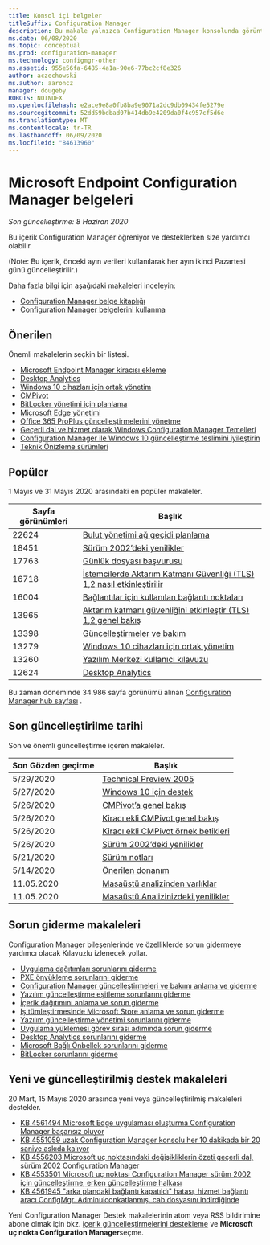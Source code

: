 ```yaml
---
title: Konsol içi belgeler
titleSuffix: Configuration Manager
description: Bu makale yalnızca Configuration Manager konsolunda görüntülenir.
ms.date: 06/08/2020
ms.topic: conceptual
ms.prod: configuration-manager
ms.technology: configmgr-other
ms.assetid: 955e56fa-6485-4a1a-90e6-77bc2cf8e326
author: aczechowski
ms.author: aaroncz
manager: dougeby
ROBOTS: NOINDEX
ms.openlocfilehash: e2ace9e8a0fb8ba9e9071a2dc9db09434fe5279e
ms.sourcegitcommit: 52dd59bdbad07b414db9e4209da0f4c957cf5d6e
ms.translationtype: MT
ms.contentlocale: tr-TR
ms.lasthandoff: 06/09/2020
ms.locfileid: "84613960"
---
```

<!-- 
- Feature 1357546
- This page displays in-console, under the Community workspace, Documentation node. 
- Don't use any relative links; must be full https://docs.microsoft.com and language neutral
- Process: https://microsoft.sharepoint.com/teams/ConfigMgr/Documents/ContentPub/Data%20collection%20process%20for%20Feature%201357546%20In-console%20documentation.docx?web=1
-->

# <a name="microsoft-endpoint-configuration-manager-documentation"></a>Microsoft Endpoint Configuration Manager belgeleri

*Son güncelleştirme: 8 Haziran 2020*

Bu içerik Configuration Manager öğreniyor ve desteklerken size yardımcı olabilir.

(Note: Bu içerik, önceki ayın verileri kullanılarak her ayın ikinci Pazartesi günü güncelleştirilir.)

Daha fazla bilgi için aşağıdaki makaleleri inceleyin:

- [Configuration Manager belge kitaplığı](https://docs.microsoft.com/mem/configmgr)  
- [Configuration Manager belgelerini kullanma](https://docs.microsoft.com/mem/configmgr/core/understand/use-docs)

## <a name="recommended"></a>Önerilen

Önemli makalelerin seçkin bir listesi.

- [Microsoft Endpoint Manager kiracısı ekleme](https://docs.microsoft.com/mem/configmgr/tenant-attach/device-sync-actions)
- [Desktop Analytics](https://docs.microsoft.com/mem/configmgr/desktop-analytics/overview)
- [Windows 10 cihazları için ortak yönetim](https://docs.microsoft.com/mem/configmgr/comanage/overview)  
- [CMPivot](https://docs.microsoft.com/mem/configmgr/core/servers/manage/cmpivot)  
- [BitLocker yönetimi için planlama](https://docs.microsoft.com/mem/configmgr/protect/plan-design/bitlocker-management)  
- [Microsoft Edge yönetimi](https://docs.microsoft.com/mem/configmgr/apps/deploy-use/deploy-edge)  
- [Office 365 ProPlus güncelleştirmelerini yönetme](https://docs.microsoft.com/mem/configmgr/sum/deploy-use/manage-office-365-proplus-updates)  
- [Geçerli dal ve hizmet olarak Windows Configuration Manager Temelleri](https://docs.microsoft.com/mem/configmgr/core/understand/configuration-manager-and-windows-as-service)
- [Configuration Manager ile Windows 10 güncelleştirme teslimini iyileştirin](https://docs.microsoft.com/mem/configmgr/sum/deploy-use/optimize-windows-10-update-delivery)
- [Teknik Önizleme sürümleri](https://docs.microsoft.com/mem/configmgr/core/get-started/technical-preview)

## <a name="trending"></a>Popüler

1 Mayıs ve 31 Mayıs 2020 arasındaki en popüler makaleler.

| Sayfa görünümleri | Başlık |
|------------|-------|
| 22624 | [Bulut yönetimi ağ geçidi planlama](https://docs.microsoft.com/mem/configmgr/core/clients/manage/cmg/plan-cloud-management-gateway) |
| 18451 | [Sürüm 2002’deki yenilikler](https://docs.microsoft.com/mem/configmgr/core/plan-design/changes/whats-new-in-version-2002) |
| 17763 | [Günlük dosyası başvurusu](https://docs.microsoft.com/mem/configmgr/core/plan-design/hierarchy/log-files) |
| 16718 | [İstemcilerde Aktarım Katmanı Güvenliği (TLS) 1,2 nasıl etkinleştirilir](https://docs.microsoft.com/mem/configmgr/core/plan-design/security/enable-tls-1-2-client) |
| 16004 | [Bağlantılar için kullanılan bağlantı noktaları](https://docs.microsoft.com/mem/configmgr/core/plan-design/hierarchy/ports) |
| 13965 | [Aktarım katmanı güvenliğini etkinleştir (TLS) 1,2 genel bakış](https://docs.microsoft.com/mem/configmgr/core/plan-design/security/enable-tls-1-2) |
| 13398 | [Güncelleştirmeler ve bakım](https://docs.microsoft.com/mem/configmgr/core/servers/manage/updates) |
| 13279 | [Windows 10 cihazları için ortak yönetim](https://docs.microsoft.com/mem/configmgr/comanage/overview) |
| 13260 | [Yazılım Merkezi kullanıcı kılavuzu](https://docs.microsoft.com/mem/configmgr/core/understand/software-center) |
| 12624 | [Desktop Analytics](https://docs.microsoft.com/mem/configmgr/desktop-analytics/overview) |

Bu zaman döneminde 34.986 sayfa görünümü alınan [Configuration Manager hub sayfası](https://docs.microsoft.com/mem/configmgr/) .

## <a name="recently-updated"></a>Son güncelleştirilme tarihi

Son ve önemli güncelleştirme içeren makaleler.

| Son Gözden geçirme | Başlık |
|---------------|-------|
| 5/29/2020 | [Technical Preview 2005](https://docs.microsoft.com/mem/configmgr/core/get-started/2020/technical-preview-2005) |
| 5/27/2020 | [Windows 10 için destek](https://docs.microsoft.com/mem/configmgr/core/plan-design/configs/support-for-windows-10) |
| 5/26/2020 | [CMPivot’a genel bakış](https://docs.microsoft.com/mem/configmgr/core/servers/manage/cmpivot-overview) |
| 5/26/2020 | [Kiracı ekli CMPivot genel bakış](https://docs.microsoft.com/mem/configmgr/tenant-attach/cmpivot-overview-attached) |
| 5/26/2020 | [Kiracı ekli CMPivot örnek betikleri](https://docs.microsoft.com/mem/configmgr/tenant-attach/cmpivot-samples-attached) |
| 5/26/2020 | [Sürüm 2002’deki yenilikler](https://docs.microsoft.com/mem/configmgr/core/plan-design/changes/whats-new-in-version-2002) |
| 5/21/2020 | [Sürüm notları](https://docs.microsoft.com/mem/configmgr/core/servers/deploy/install/release-notes) |
| 5/14/2020 | [Önerilen donanım](https://docs.microsoft.com/mem/configmgr/core/plan-design/configs/recommended-hardware) |
| 11.05.2020 | [Masaüstü analizinden varlıklar](https://docs.microsoft.com/mem/configmgr/desktop-analytics/about-assets) |
| 11.05.2020 | [Masaüstü Analizinizdeki yenilikler](https://docs.microsoft.com/mem/configmgr/desktop-analytics/whats-new) |

## <a name="troubleshooting-articles"></a>Sorun giderme makaleleri

Configuration Manager bileşenlerinde ve özelliklerde sorun gidermeye yardımcı olacak Kılavuzlu izlenecek yollar.

- [Uygulama dağıtımları sorunlarını giderme](https://docs.microsoft.com/mem/configmgr/apps/understand/app-deployment-technical-reference)
- [PXE önyükleme sorunlarını giderme](https://support.microsoft.com/help/4468612)
- [Configuration Manager güncelleştirmeleri ve bakımı anlama ve giderme](https://support.microsoft.com/help/4490424)
- [Yazılım güncelleştirme eşitleme sorunlarını giderme](https://support.microsoft.com/help/10059)
- [İçerik dağıtımını anlama ve sorun giderme](https://support.microsoft.com/help/4482728)
- [Iş tümleştirmesinde Microsoft Store anlama ve sorun giderme](https://docs.microsoft.com/mem/configmgr/apps/deploy-use/troubleshoot-microsoft-store-for-business-integration)
- [Yazılım güncelleştirme yönetimi sorunlarını giderme](https://support.microsoft.com/help/10680)
- [Uygulama yüklemesi görev sırası adımında sorun giderme](https://support.microsoft.com/help/18408/)
- [Desktop Analytics sorunlarını giderme](https://docs.microsoft.com/mem/configmgr/desktop-analytics/troubleshooting)
- [Microsoft Bağlı Önbellek sorunlarını giderme](https://docs.microsoft.com/mem/configmgr/core/servers/deploy/configure/troubleshoot-microsoft-connected-cache)
- [BitLocker sorunlarını giderme](https://docs.microsoft.com/mem/configmgr/protect/tech-ref/bitlocker/troubleshoot)

## <a name="new-and-updated-support-articles"></a>Yeni ve güncelleştirilmiş destek makaleleri

20 Mart, 15 Mayıs 2020 arasında yeni veya güncelleştirilmiş makaleleri destekler.

- [KB 4561494 Microsoft Edge uygulaması oluşturma Configuration Manager başarısız oluyor](https://support.microsoft.com/help/4561494)
- [KB 4551059 uzak Configuration Manager konsolu her 10 dakikada bir 20 saniye askıda kalıyor](https://support.microsoft.com/help/4551059)
- [KB 4556203 Microsoft uç noktasındaki değişikliklerin özeti geçerli dal, sürüm 2002 Configuration Manager](https://support.microsoft.com/help/4556203)
- [KB 4553501 Microsoft uç noktası Configuration Manager sürüm 2002 için güncelleştirme, erken güncelleştirme halkası](https://support.microsoft.com/help/4553501)
- [KB 4561945 "arka plandaki bağlantı kapatıldı" hatası, hizmet bağlantı aracı ConfigMgr. Adminuiconkatlanmış. cab dosyasını indirdiğinde](https://support.microsoft.com/help/4561945)

Yeni Configuration Manager Destek makalelerinin atom veya RSS bildirimine abone olmak için bkz. [içerik güncelleştirmelerini destekleme](https://support.microsoft.com/help/4089498/) ve **Microsoft uç nokta Configuration Manager**seçme.  
